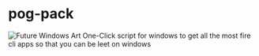 # pog-pack
![Future Windows Art](https://imgs.search.brave.com/dPLAKxdlNMLCWc2O-PgtZD82zIHs6G6iceKgYz1bZVA/rs:fit:622:345:1/g:ce/aHR0cHM6Ly9pbWFn/ZXMud2FsbHBhcGVy/c2Rlbi5jb20vaW1h/Z2Uvd3hsLXdpbmRv/d3MtMTEtNGstZnVz/aW9uLWFydF84MzYy/MS5qcGc)
One-Click script for windows to get all the most fire cli apps so that you can be leet on windows
